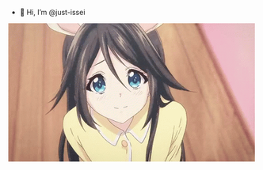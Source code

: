- 👋 Hi, I’m @just-issei
<img src="https://raw.githubusercontent.com/just-issei/just-issei/main/img/kawaii.gif">
